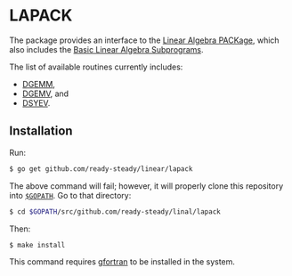 # LAPACK

The package provides an interface to the [Linear Algebra
PACKage](http://www.netlib.org/lapack/), which also includes the [Basic Linear
Algebra Subprograms](http://www.netlib.org/blas/).

The list of available routines currently includes:

* [DGEMM](http://www.netlib.org/lapack/explore-html/dc/da8/dgemm_8f.html),
* [DGEMV](http://www.netlib.org/lapack/explore-html/dc/da8/dgemv_8f.html), and
* [DSYEV](http://www.netlib.org/lapack/explore-html/dd/d4c/dsyev_8f.html).

## Installation

Run:

```bash
$ go get github.com/ready-steady/linear/lapack
```

The above command will fail; however, it will properly clone this repository
into [`$GOPATH`](https://golang.org/doc/code.html#GOPATH). Go to that
directory:

```bash
$ cd $GOPATH/src/github.com/ready-steady/linal/lapack
```

Then:

```bash
$ make install
```

This command requires [gfortran](https://gcc.gnu.org/wiki/GFortranBinaries) to
be installed in the system.
